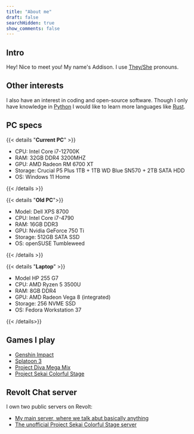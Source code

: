 ```yaml
---
title: "About me"
draft: false
searchHidden: true
show_comments: false
---
```


## Intro
Hey! Nice to meet you! My name's Addison. I use [They/She](https://en.pronouns.page/they&she) pronouns.

## Other interests
I also have an interest in coding and open-source software. Though I only have knowledge in [Python](https://www.python.org) I would like to learn more languages like [Rust](https://www.rust-lang.org).

## PC specs

{{< details "**Current PC**" >}}

- CPU: Intel Core i7-12700K
- RAM: 32GB DDR4 3200MHZ
- GPU: AMD Radeon RM 6700 XT
- Storage: Crucial P5 Plus 1TB + 1TB WD Blue SN570 + 2TB SATA HDD
- OS: Windows 11 Home

{{< /details >}}

{{< details "**Old PC**">}}

- Model: Dell XPS 8700
- CPU: Intel Core i7-4790
- RAM: 16GB DDR3
- GPU: Nvidia GeForce 750 Ti
- Storage: 512GB SATA SSD
- OS: openSUSE Tumbleweed

{{< /details >}}

{{< details "**Laptop**" >}}

- Model HP 255 G7
- CPU: AMD Ryzen 5 3500U
- RAM: 8GB DDR4
- GPU: AMD Radeon Vega 8 (integrated)
- Storage: 256 NVME SSD
- OS: Fedora Workstation 37

{{< /details>}}

## Games I play
- [Genshin Impact](https://en.wikipedia.org/wiki/Genshin_Impact)
- [Splatoon 3](https://en.wikipedia.org/wiki/Splatoon_3)
- [Project Diva Mega Mix](https://en.wikipedia.org/wiki/Hatsune_Miku:_Project_DIVA)
- [Project Sekai Colorful Stage](https://en.wikipedia.org/wiki/Hatsune_Miku:_Colorful_Stage!)

## Revolt Chat server
I own two public servers on Revolt:

- [My main server, where we talk abut basically anything](https://app.revolt.chat/invite/CN6ZDq74)
- [The unofficial Project Sekai Colorful Stage server](https://app.revolt.chat/invite/YV5rJaM8)
